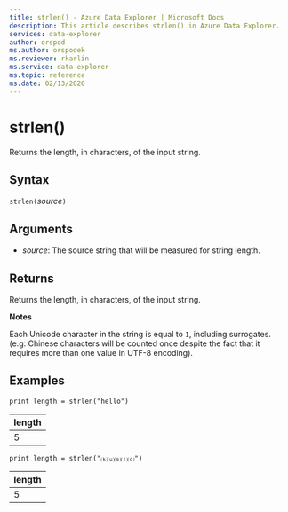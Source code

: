 ```yaml
---
title: strlen() - Azure Data Explorer | Microsoft Docs
description: This article describes strlen() in Azure Data Explorer.
services: data-explorer
author: orspod
ms.author: orspodek
ms.reviewer: rkarlin
ms.service: data-explorer
ms.topic: reference
ms.date: 02/13/2020
---
```

# strlen()

Returns the length, in characters, of the input string.

## Syntax

`strlen(`*source*`)`

## Arguments

* *source*: The source string that will be measured for string length.

## Returns

Returns the length, in characters, of the input string.

**Notes**

Each Unicode character in the string is equal to `1`, including surrogates.
(e.g: Chinese characters will be counted once despite the fact that it requires more than one value in UTF-8 encoding).


## Examples

```kusto
print length = strlen("hello")
```

|length|
|---|
|5|

```kusto
print length = strlen("⒦⒰⒮⒯⒪")
```

|length|
|---|
|5|